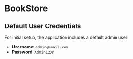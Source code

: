 # BookStore

## Default User Credentials

For initial setup, the application includes a default admin user:

- **Username**: `admin@gmail.com`
- **Password**: `Admin123@`
